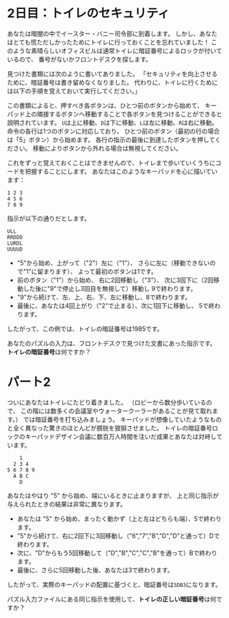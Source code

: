 # 2日目：トイレのセキュリティ

あなたは暗闇の中でイースター・バニー司令部に到着します。
しかし、あなたはとても慌ただしかったためにトイレに行っておくことを忘れていました！
このような素晴らしいオフィスビルは通常トイレに暗証番号によるロックが付いているので、
番号がないかフロントデスクを探します。

見つけた書類には次のように書いてありました。
「セキュリティを向上させるために、暗証番号は書き留めなくなりました。
代わりに、トイレに行くためには以下の手順を覚えておいて実行してください。」

この書類によると、押すべき各ボタンは、ひとつ前のボタンから始めて、
キーパッド上の隣接するボタンへ移動することで各ボタンを見つけることができると説明されています。
`U`は上に移動、`D`は下に移動、`L`は左に移動、`R`は右に移動。
命令の各行は1つのボタンに対応しており、
ひとつ前のボタン（最初の行の場合は「5」ボタン）から始めます。
各行の指示の最後に到達したボタンを押してください。
移動によりボタンから外れる場合は無視してください。

これをずっと覚えておくことはできませんので、トイレまで歩いていくうちにコードを把握することにします。
あなたはこのようなキーパッドを心に描いています：

~~~
1 2 3
4 5 6
7 8 9
~~~

指示が以下の通りだとします。

~~~
ULL
RRDDD
LURDL
UUUUD
~~~
- "5"から始め、上がって（"2"）左に（"1"）、
さらに左に（移動できないので"1"に留まります）、
よって最初のボタンは1です。
- 前のボタン（"1"）から始め、
右に2回移動し（"3"）、
次に3回下に（2回移動した後に"9"で停止し3回目を無視して）移動し
9で終わります。
- "9"から続けて、左、上、右、下、左に移動し、8で終わります。
- 最後に、あなたは4回上がり（"2"で止まる）、次に1回下に移動し、
5で終わります。

したがって、この例では、トイレの暗証番号は1985です。

あなたのパズルの入力は、フロントデスクで見つけた文書にあった指示です。
**トイレの暗証番号**は何ですか？

# パート2

ついにあなたはトイレにたどり着きました。
（ロビーから数分歩いているので、
この階には数多くの会議室やウォータークーラーがあることが見て取れます。）
では暗証番号を打ち込みましょう。
キーパッドが想像していたようなものと全く異なった驚きのほとんどが膀胱を狼狽させました。
トイレの暗証番号ロックのキーパッドデザイン会議に数百万人時間を注いだ成果とあなたは対峙しています。

~~~
    1
  2 3 4
5 6 7 8 9
  A B C
    D
~~~

あなたはやはり "5" から始め、端にいるときに止まりますが、
上と同じ指示が与えられたときの結果は非常に異なります。

- あなたは "5" から始め、まったく動かず（上と左はどちらも端）、5で終わります。
- "5"から続けて、右に2回下に3回移動し（"6","7","B","D","D"と通って）Dで終わります。
- 次に、"D"からもう5回移動して（"D","B","C","C","B"を通って）Bで終わります。
- 最後に、さらに5回移動した後、あなたは3で終わります。

したがって、実際のキーパッドの配置に基づくと、暗証番号は`5DB3`になります。

パズル入力ファイルにある同じ指示を使用して、**トイレの正しい暗証番号**は何ですか？
